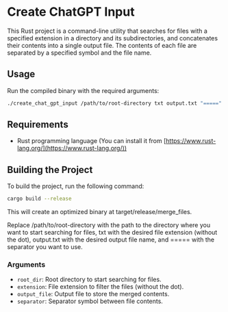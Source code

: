 # Create ChatGPT Input

This Rust project is a command-line utility that searches for files with a specified extension in a directory and its subdirectories, and concatenates their contents into a single output file. The contents of each file are separated by a specified symbol and the file name.

## Usage

Run the compiled binary with the required arguments:

```bash
./create_chat_gpt_input /path/to/root-directory txt output.txt "====="
```

## Requirements

- Rust programming language (You can install it from [https://www.rust-lang.org/](https://www.rust-lang.org/))

## Building the Project

To build the project, run the following command:

```bash
cargo build --release
```

This will create an optimized binary at target/release/merge_files.

Replace /path/to/root-directory with the path to the directory where you want to start searching for files, txt with the desired file extension (without the dot), output.txt with the desired output file name, and ===== with the separator you want to use.

### Arguments

- `root_dir`: Root directory to start searching for files.
- `extension`: File extension to filter the files (without the dot).
- `output_file`: Output file to store the merged contents.
- `separator`: Separator symbol between file contents.
